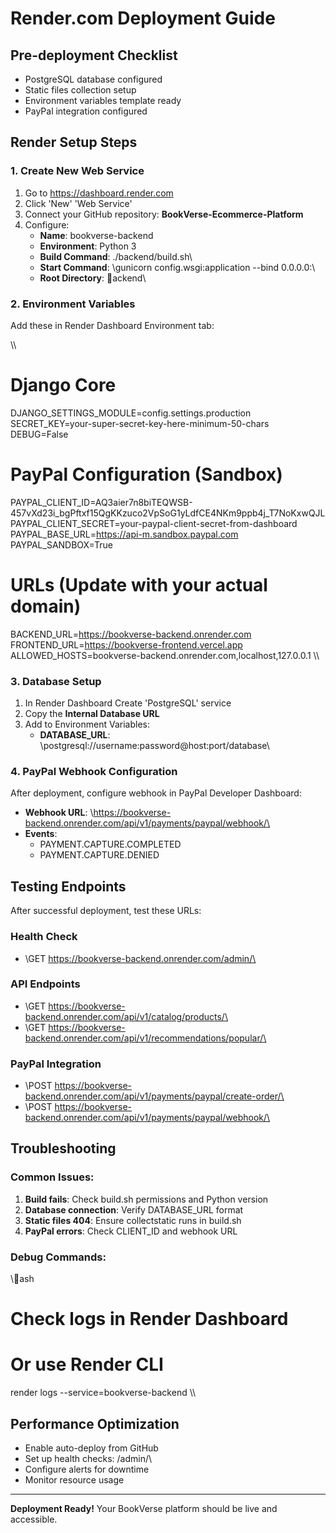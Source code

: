 ﻿#  Render.com Deployment Guide

##  Pre-deployment Checklist
-  PostgreSQL database configured
-  Static files collection setup
-  Environment variables template ready
-  PayPal integration configured

##  Render Setup Steps

### 1. Create New Web Service
1. Go to https://dashboard.render.com
2. Click 'New'  'Web Service'
3. Connect your GitHub repository: **BookVerse-Ecommerce-Platform**
4. Configure:
   - **Name**: bookverse-backend
   - **Environment**: Python 3
   - **Build Command**: \./backend/build.sh\
   - **Start Command**: \gunicorn config.wsgi:application --bind 0.0.0.0:\\
   - **Root Directory**: \ackend\

### 2. Environment Variables
Add these in Render Dashboard  Environment tab:

\\\
# Django Core
DJANGO_SETTINGS_MODULE=config.settings.production
SECRET_KEY=your-super-secret-key-here-minimum-50-chars
DEBUG=False

# PayPal Configuration (Sandbox)
PAYPAL_CLIENT_ID=AQ3aier7n8biTEQWSB-457vXd23i_bgPftxf15QgKKzuco2VpSoG1yLdfCE4NKm9ppb4j_T7NoKxwQJL
PAYPAL_CLIENT_SECRET=your-paypal-client-secret-from-dashboard
PAYPAL_BASE_URL=https://api-m.sandbox.paypal.com
PAYPAL_SANDBOX=True

# URLs (Update with your actual domain)
BACKEND_URL=https://bookverse-backend.onrender.com
FRONTEND_URL=https://bookverse-frontend.vercel.app
ALLOWED_HOSTS=bookverse-backend.onrender.com,localhost,127.0.0.1
\\\

### 3. Database Setup
1. In Render Dashboard  Create 'PostgreSQL' service
2. Copy the **Internal Database URL**
3. Add to Environment Variables:
   - **DATABASE_URL**: \postgresql://username:password@host:port/database\

### 4. PayPal Webhook Configuration
After deployment, configure webhook in PayPal Developer Dashboard:
- **Webhook URL**: \https://bookverse-backend.onrender.com/api/v1/payments/paypal/webhook/\
- **Events**: 
  - PAYMENT.CAPTURE.COMPLETED
  - PAYMENT.CAPTURE.DENIED

##  Testing Endpoints

After successful deployment, test these URLs:

### Health Check
- \GET https://bookverse-backend.onrender.com/admin/\

### API Endpoints  
- \GET https://bookverse-backend.onrender.com/api/v1/catalog/products/\
- \GET https://bookverse-backend.onrender.com/api/v1/recommendations/popular/\

### PayPal Integration
- \POST https://bookverse-backend.onrender.com/api/v1/payments/paypal/create-order/\
- \POST https://bookverse-backend.onrender.com/api/v1/payments/paypal/webhook/\

##  Troubleshooting

### Common Issues:
1. **Build fails**: Check build.sh permissions and Python version
2. **Database connection**: Verify DATABASE_URL format
3. **Static files 404**: Ensure collectstatic runs in build.sh
4. **PayPal errors**: Check CLIENT_ID and webhook URL

### Debug Commands:
\\\ash
# Check logs in Render Dashboard
# Or use Render CLI
render logs --service=bookverse-backend
\\\

##  Performance Optimization
- Enable auto-deploy from GitHub
- Set up health checks: \/admin/\
- Configure alerts for downtime
- Monitor resource usage

---
 **Deployment Ready!** Your BookVerse platform should be live and accessible.

